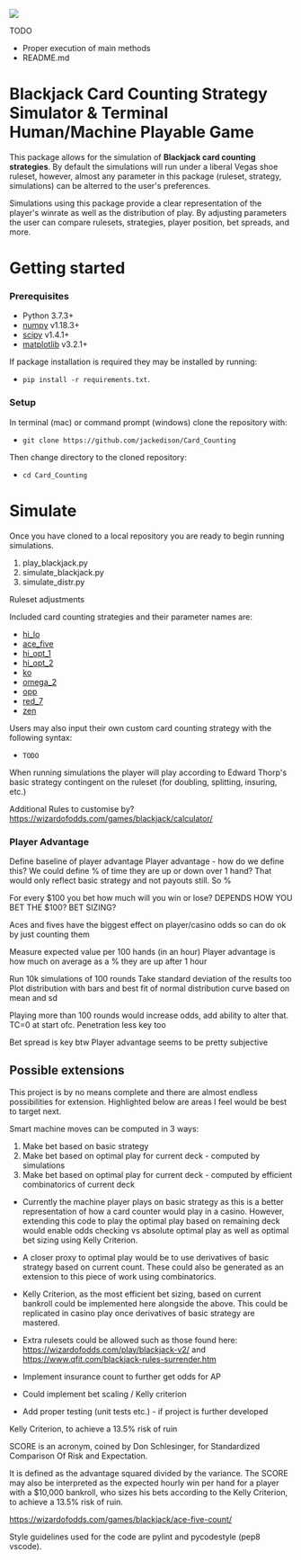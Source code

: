 ![](https://images.unsplash.com/photo-1559813195-53f6dccb5c95?ixlib=rb-1.2.1&ixid=eyJhcHBfaWQiOjEyMDd9&auto=format&fit=crop&w=3300&q=80)

TODO
* Proper execution of main methods
* README.md

# Blackjack Card Counting Strategy Simulator & Terminal Human/Machine Playable Game

This package allows for the simulation of **Blackjack card counting strategies**. By default the simulations will run under a liberal Vegas shoe ruleset, however, almost any parameter in this package (ruleset, strategy, simulations) can be alterred to the user's preferences.

Simulations using this package provide a clear representation of the player's winrate as well as the distribution of play. By adjusting parameters the user can compare rulesets, strategies, player position, bet spreads, and more.

# Getting started
### Prerequisites

* Python 3.7.3+
* [numpy](https://numpy.org/) v1.18.3+
* [scipy](https://www.scipy.org/) v1.4.1+
* [matplotlib](https://matplotlib.org/) v3.2.1+

If package installation is required they may be installed by running:
* `pip install -r requirements.txt`.

### Setup

In terminal (mac) or command prompt (windows) clone the repository with:
* `git clone https://github.com/jackedison/Card_Counting`

Then change directory to the cloned repository:
* `cd Card_Counting`

# Simulate

Once you have cloned to a local repository you are ready to begin running simulations.

1. play_blackjack.py
2. simulate_blackjack.py
3. simulate_distr.py

Ruleset adjustments




Included card counting strategies and their parameter names are:
* [hi_lo](https://wizardofodds.com/games/blackjack/card-counting/high-low/)
* [ace_five](https://wizardofodds.com/games/blackjack/ace-five-count/)
* [hi_opt_1](https://www.countingedge.com/card-counting/hi-opt-1/)
* [hi_opt_2](https://www.countingedge.com/card-counting/hi-opt-2/)
* [ko](https://www.onlineblackjackrealmoney.org/card-counting/knock-out)
* [omega_2](https://www.gamingtheodds.com/blackjack/card-counting/systems/omega-2)
* [opp](http://www.blackjackforumonline.com/content/Easy_OPP_Card_Counting_System.htm)
* [red_7](https://www.gamblingonline.com/blackjack/card-counting/)
* [zen](https://www.onlineblackjackrealmoney.org/card-counting/zen-count)

Users may also input their own custom card counting strategy with the following syntax:
* `TODO`

When running simulations the player will play according to Edward Thorp's basic strategy contingent on the ruleset (for doubling, splitting, insuring, etc.)

Additional Rules to customise by? https://wizardofodds.com/games/blackjack/calculator/


### Player Advantage
Define baseline of player advantage
Player advantage - how do we define this? We could define % of time they are up or down over 1 hand?
That would only reflect basic strategy and not payouts still. So % 

For every $100 you bet how much will you win or lose?
DEPENDS HOW YOU BET THE $100? BET SIZING?

Aces and fives have the biggest effect on player/casino odds so can do ok by just counting them

Measure expected value per 100 hands (in an hour)
Player advantage is how much on average as a % they are up after 1 hour

Run 10k simulations of 100 rounds
Take standard deviation of the results too
Plot distribution with bars and best fit of normal distribution curve based on mean and sd

Playing more than 100 rounds would increase odds, add ability to alter that. TC=0 at start ofc. Penetration less key too

Bet spread is key btw
Player advantage seems to be pretty subjective






## Possible extensions

This project is by no means complete and there are almost endless possibilities for extension. Highlighted below are areas I feel would be best to target next.

Smart machine moves can be computed in 3 ways:
1. Make bet based on basic strategy
2. Make bet based on optimal play for current deck - computed by simulations
3. Make bet based on optimal play for current deck - computed by efficient combinatorics of current deck
 
* Currently the machine player plays on basic strategy as this is a better representation of how a card counter would play in a casino. However, extending this code to play the optimal play based on remaining deck would enable odds checking vs absolute optimal play as well as optimal bet sizing using Kelly Criterion.

* A closer proxy to optimal play would be to use derivatives of basic strategy based on current count. These could also be generated as an extension to this piece of work using combinatorics.

* Kelly Criterion, as the most efficient bet sizing, based on current bankroll could be implemented here alongside the above. This could be replicated in casino play once derivatives of basic strategy are mastered. 

* Extra rulesets could be allowed such as those found here: https://wizardofodds.com/play/blackjack-v2/ and https://www.qfit.com/blackjack-rules-surrender.htm


* Implement insurance count to further get odds for AP

* Could implement bet scaling / Kelly criterion

* Add proper testing (unit tests etc.) - if project is further developed



Kelly Criterion, to achieve a 13.5% risk of ruin

SCORE is an acronym, coined by Don Schlesinger, for Standardized Comparison Of Risk and Expectation. 

It is defined as the advantage squared divided by the variance. The SCORE may also be interpreted as the expected hourly win per hand for a player with a $10,000 bankroll, who sizes his bets according to the Kelly Criterion, to achieve a 13.5% risk of ruin.

https://wizardofodds.com/games/blackjack/ace-five-count/



Style guidelines used for the code are pylint and pycodestyle (pep8 vscode).

